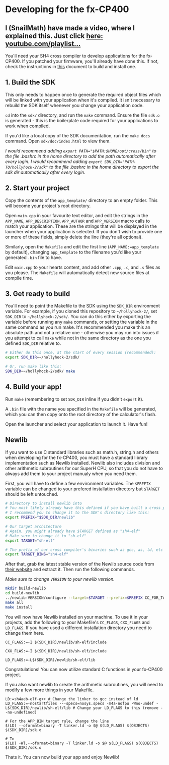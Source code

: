 # Developing for the fx-CP400
## I (SnailMath) have made a video, where I explained this. Just click [here: youtube.com/playlist...](https://www.youtube.com/playlist?list=PLrNL2wv7MwKqpz-BhOiwH_1DbS690ZDs4)

You'll need your SH4 cross compiler to develop applications for the fx-CP400. If you patched your firmware, you'll already have done this. If not, check the instructions in [this](patching.md) document to build and install one.

## 1. Build the SDK
This only needs to happen once to generate the required object files which will be linked with your application when it's compiled. It isn't necessary to rebuild the SDK itself whenever you change your application code.

`cd` into the `sdk/` directory, and run the `make` command. Ensure the file `sdk.o` is generated - this is the boilerplate code required for your applications to work when compiled.

If you'd like a local copy of the SDK documentation, run the `make docs` command. Open `sdk/doc/index.html` to view them.

_I would recommend adding `export PATH="$PATH:$HOME/opt/cross/bin"` to the file .bashrc in the home directory to add the path automatically after every login._
_I would recommend adding `export SDK_DIR="PATH-TO/hollyhock-2/sdk"` to the file .bashrc in the home directory to export the sdk dir automatically after every login._

## 2. Start your project
Copy the contents of the `app_template/` directory to an empty folder. This will become your project's root directory.

Open `main.cpp` in your favourite text editor, and edit the strings in the `APP_NAME`, `APP_DESCRIPTION`, `APP_AUTHOR` and `APP_VERSION` macro calls to match your application. These are the strings that will be displayed in the launcher when your application is selected. If you don't wish to provide one or more of these fields, simply delete the line (they're all optional).

Similarly, open the `Makefile` and edit the first line (`APP_NAME:=app_template` by default), changing `app_template` to the filename you'd like your generated `.bin` file to have.

Edit `main.cpp` to your hearts content, and add other `.cpp`, `.c`, and `.s` files as you please. The `Makefile` will automatically detect new source files at compile time.

## 3. Get ready to build
You'll need to point the Makefile to the SDK using the `SDK_DIR` environment variable. For example, if you cloned this repository to `~/hollyhock-2/`, set `SDK_DIR` to `~/hollyhock-2/sdk/`. You can do this either by exporting the variable before running any `make` commands, or setting the variable in the same command as you run make. It's recommended you make this an absolute path and not a relative one - otherwise you may run into issues if you attempt to call `make` while not in the same directory as the one you defined `SDK_DIR` relative to.

```sh
# Either do this once, at the start of every session (recommended):
export SDK_DIR=~/hollyhock-2/sdk/

# Or, run make like this:
SDK_DIR=~/hollyhock-2/sdk/ make
```

## 4. Build your app!
Run `make` (remembering to set `SDK_DIR` inline if you didn't `export` it).

A `.bin` file with the name you specified in the `Makefile` will be generated, which you can then copy onto the root directory of the calculator's flash.

Open the launcher and select your application to launch it. Have fun!

## Newlib
If you want to use C standard libraries such as math.h, string.h and others when developing for the fx-CP400, you must have a standard library implementation such as Newlib installed. Newlib also includes division and other arithmetic subroutines for our SuperH CPU, so that you do not have to always add them to your project manualy when you need them.

First, you will have to define a few environment variables. The `$PREFIX` variable can be changed to your prefered installation directory but `$TARGET` should be left untouched.

```sh
# Directory to install newlib into
# You most likely already have this defined if you have built a cross platform gcc
# I recommend you to change it to the SDK's directory like this:
export PREFIX="$SDK_DIR/newlib" 

# Our target architecture
# Again, you might already have $TARGET defined as "sh4-elf"
# Make sure to change it to "sh-elf"
export TARGET="sh-elf"

# The prefix of our cross compiler's binaries such as gcc, as, ld, etc ...
export TARGET_BINS="sh4-elf"
```

After that, grab the latest stable version of the Newlib source code from [their website](https://sourceware.org/newlib/) and extract it. Then run the following commands. 

_Make sure to change `VERSION` to your newlib version._

```sh
mkdir build-newlib
cd build-newlib
../newlib-VERSION/configure --target=$TARGET --prefix=$PREFIX CC_FOR_TARGET=${TARGET_BINS}-gcc AS_FOR_TARGET=${TARGET_BINS}-as LD_FOR_TARGET=${TARGET_BINS}-ld AR_FOR_TARGET=${TARGET_BINS}-ar RANLIB_FOR_TARGET=${TARGET_BINS}-ranlib
make all
make install
```

You will now have Newlib installed on your machine. To use it in your projects, add the following to your Makefile's `CC_FLAGS`, `CXX_FLAGS` and `LD_FLAGS`.
If you have used a different installation directory you need to change them here.

```make
CC_FLAGS:=-I $(SDK_DIR)/newlib/sh-elf/include

CXX_FLAS:=-I $(SDK_DIR)/newlib/sh-elf/include

LD_FLAGS:=-L$(SDK_DIR)/newlib/sh-elf/lib
```

Congratulations! You can now utilize standard C functions in your fx-CP400 project.

If you also want newlib to create the arithmetic subroutines, you will need to modify a few more things in your Makefile.

```make
LD:=sh4aeb-elf-g++ # Change the linker to gcc instead of ld
LD_FLAGS:=-nostartfiles ---specs=nosys.specs -m4a-nofpu -Wno-undef -L$(SDK_DIR)/newlib/sh-elf/lib # Change your LD_FLAGS to this (remove --no-undefined)

# For the APP_BIN target rule, change the line
$(LD) --oformat=binary -T linker.ld -o $@ $(LD_FLAGS) $(OBJECTS) $(SDK_DIR)/sdk.o

# To
$(LD) -Wl,--oformat=binary -T linker.ld -o $@ $(LD_FLAGS) $(OBJECTS) $(SDK_DIR)/sdk.o
```

Thats it. You can now build your app and enjoy Newlib!